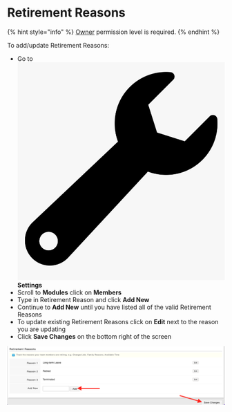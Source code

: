 # Retirement Reasons

{% hint style="info" %}
[Owner](../../../user-access/permissions.md) permission level is required.&#x20;
{% endhint %}

To add/update Retirement Reasons:

* Go to ![](../../../.gitbook/assets/wrench.png) **Settings**
* Scroll to **Modules** click on **Members**
* Type in Retirement Reason and click **Add New**
* Continue to **Add New** until you have listed all of the valid Retirement Reasons
* To update existing Retirement Reasons click on **Edit** next to the reason you are updating
* Click **Save Changes** on the bottom right of the screen

![](<../../../.gitbook/assets/Screen Shot 2022-01-24 at 1.03.59 PM.png>)
